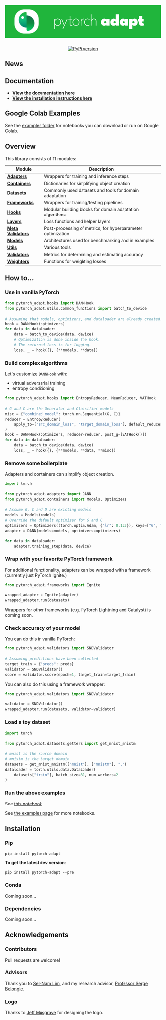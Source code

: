 <h1 align="center">
<a href="https://github.com/KevinMusgrave/pytorch-adapt">
<img alt="Logo" src="https://github.com/KevinMusgrave/pytorch-adapt/blob/main/docs/imgs/Logo.png">
</a>
</h2>
<p align="center">
 <a href="https://badge.fury.io/py/pytorch-adapt">
     <img alt="PyPi version" src="https://badge.fury.io/py/pytorch-adapt.svg">
 </a> 
</p>

## News

## Documentation
- [**View the documentation here**](https://kevinmusgrave.github.io/pytorch-adapt/)
- [**View the installation instructions here**](https://github.com/KevinMusgrave/pytorch-adapt#installation)

## Google Colab Examples
See the [examples folder](https://github.com/KevinMusgrave/pytorch-adapt/blob/main/examples/README.md) for notebooks you can download or run on Google Colab.
  
## Overview
This library consists of 11 modules:

| Module | Description |
| --- | --- |
| [**Adapters**](https://kevinmusgrave.github.io/pytorch-adapt/adapters) | Wrappers for training and inference steps
| [**Containers**](https://kevinmusgrave.github.io/pytorch-adapt/containers) | Dictionaries for simplifying object creation
| [**Datasets**](https://kevinmusgrave.github.io/pytorch-adapt/datasets) | Commonly used datasets and tools for domain adaptation
| [**Frameworks**](https://kevinmusgrave.github.io/pytorch-adapt/frameworks) | Wrappers for training/testing pipelines
| [**Hooks**](https://kevinmusgrave.github.io/pytorch-adapt/hooks) | Modular building blocks for domain adaptation algorithms
| [**Layers**](https://kevinmusgrave.github.io/pytorch-adapt/layers) | Loss functions and helper layers
| [**Meta Validators**](https://kevinmusgrave.github.io/pytorch-adapt/meta_validators) | Post-processing of metrics, for hyperparameter optimization
| [**Models**](https://kevinmusgrave.github.io/pytorch-adapt/models) | Architectures used for benchmarking and in examples
| [**Utils**](https://kevinmusgrave.github.io/pytorch-adapt/utils) | Various tools
| [**Validators**](https://kevinmusgrave.github.io/pytorch-adapt/validators) | Metrics for determining and estimating accuracy
| [**Weighters**](https://kevinmusgrave.github.io/pytorch-adapt/weighters) | Functions for weighting losses
 
## How to...

### Use in vanilla PyTorch
```python
from pytorch_adapt.hooks import DANNHook
from pytorch_adapt.utils.common_functions import batch_to_device

# Assuming that models, optimizers, and dataloader are already created.
hook = DANNHook(optimizers)
for data in dataloader:
    data = batch_to_device(data, device)
    # Optimization is done inside the hook.
    # The returned loss is for logging.
    loss, _ = hook({}, {**models, **data})
```

### Build complex algorithms
Let's customize ```DANNHook``` with:
- virtual adversarial training
- entropy conditioning

```python
from pytorch_adapt.hooks import EntropyReducer, MeanReducer, VATHook

# G and C are the Generator and Classifier models
misc = {"combined_model": torch.nn.Sequential(G, C)}
reducer = EntropyReducer(
    apply_to=["src_domain_loss", "target_domain_loss"], default_reducer=MeanReducer()
)
hook = DANNHook(optimizers, reducer=reducer, post_g=[VATHook()])
for data in dataloader:
    data = batch_to_device(data, device)
    loss, _ = hook({}, {**models, **data, **misc})
```

### Remove some boilerplate
Adapters and containers can simplify object creation.
```python
import torch

from pytorch_adapt.adapters import DANN
from pytorch_adapt.containers import Models, Optimizers

# Assume G, C and D are existing models
models = Models(models)
# Override the default optimizer for G and C
optimizers = Optimizers((torch.optim.Adam, {"lr": 0.123}), keys=["G", "C"])
adapter = DANN(models=models, optimizers=optimizers)

for data in dataloader:
    adapter.training_step(data, device)
```

### Wrap with your favorite PyTorch framework
For additional functionality, adapters can be wrapped with a framework (currently just PyTorch Ignite.) 
```python
from pytorch_adapt.frameworks import Ignite

wrapped_adapter = Ignite(adapter)
wrapped_adapter.run(datasets)
```
Wrappers for other frameworks (e.g. PyTorch Lightning and Catalyst) is coming soon.

### Check accuracy of your model
You can do this in vanilla PyTorch:
```python
from pytorch_adapt.validators import SNDValidator

# Assuming predictions have been collected
target_train = {"preds": preds}
validator = SNDValidator()
score = validator.score(epoch=1, target_train=target_train)
```

You can also do this using a framework wrapper:
```python
from pytorch_adapt.validators import SNDValidator

validator = SNDValidator()
wrapped_adapter.run(datasets, validator=validator)
```

### Load a toy dataset
```python
import torch

from pytorch_adapt.datasets.getters import get_mnist_mnistm

# mnist is the source domain
# mnistm is the target domain
datasets = get_mnist_mnistm(["mnist"], ["mnistm"], ".")
dataloader = torch.utils.data.DataLoader(
    datasets["train"], batch_size=32, num_workers=2
)
```

### Run the above examples
See [this notebook](https://github.com/KevinMusgrave/pytorch-adapt/blob/main/examples/notebooks/README_examples.ipynb).

See [the examples page](https://github.com/KevinMusgrave/pytorch-adapt/tree/main/examples/) for more notebooks.

## Installation

### Pip
```
pip install pytorch-adapt
```

**To get the latest dev version**:
```
pip install pytorch-adapt --pre
```

### Conda
Coming soon...

### Dependencies
Coming soon...

## Acknowledgements

### Contributors
Pull requests are welcome!

### Advisors
Thank you to [Ser-Nam Lim](https://research.fb.com/people/lim-ser-nam/), and my research advisor, [Professor Serge Belongie](https://vision.cornell.edu/se3/people/serge-belongie/).

### Logo
Thanks to [Jeff Musgrave](https://jeffmusgrave.com) for designing the logo.
